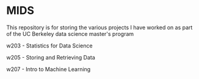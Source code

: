 # MIDS
This repository is for storing the various projects I have worked on as part of the UC Berkeley data science master's program

w203 - Statistics for Data Science

w205 - Storing and Retrieving Data

w207 - Intro to Machine Learning
